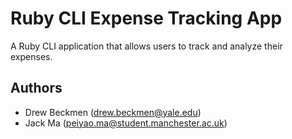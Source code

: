 # Ruby CLI Expense Tracking App
A Ruby CLI application that allows users to track and analyze their expenses. 

## Authors 
* Drew Beckmen (drew.beckmen@yale.edu)
* Jack Ma (peiyao.ma@student.manchester.ac.uk)